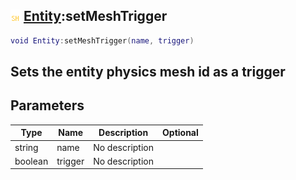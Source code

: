 ## ![shared](.gitbook/assets/shared.png) [Entity](./home/Entity):setMeshTrigger

```lua
void Entity:setMeshTrigger(name, trigger)
```

Sets the entity physics mesh id as a trigger
------
## Parameters

| Type   | Name | Description | Optional |
| ------ | ---- | ----------- | -------: |
| string | name | No description |  |
| boolean | trigger | No description |  |

